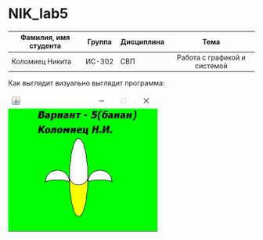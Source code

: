 # NIK_lab5

| Фамилия, имя студента | Группа    | Дисциплина  |Тема                              
| --------------------- |:---------:| ------------|:--------------------------------:|
| Коломиец Никита       | ИС-302    | СВП         |Работа с графикой и системой


Как выглядит визуально выглядит программа: 


![ScreenShot](Screenshot_1.png)



